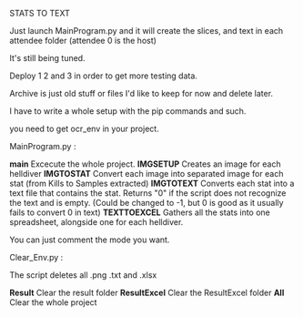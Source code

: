 STATS TO TEXT

Just launch MainProgram.py and it will create the slices, and text in each attendee folder (attendee 0 is the host)

It's still being tuned.

Deploy 1 2 and 3 in order to get more testing data.

Archive is just old stuff or files I'd like to keep for now and delete later.

I have to write a whole setup with the pip commands and such.

you need to get ocr_env in your project.

MainProgram.py :

__main__
    Excecute the whole project.
__IMGSETUP__
    Creates an image for each helldiver
__IMGTOSTAT__
    Convert each image into separated image for each stat (from Kills to Samples extracted)
__IMGTOTEXT__
    Converts each stat into a text file that contains the stat.
    Returns "0" if the script does not recognize the text and is empty. (Could be changed to -1, but 0 is good as it usually fails to convert 0 in text)
__TEXTTOEXCEL__
    Gathers all the stats into one spreadsheet, alongside one for each helldiver.

You can just comment the mode you want.

Clear_Env.py :

The script deletes all .png .txt and .xlsx

__Result__
    Clear the result folder
__ResultExcel__
    Clear the ResultExcel folder
__All__
    Clear the whole project